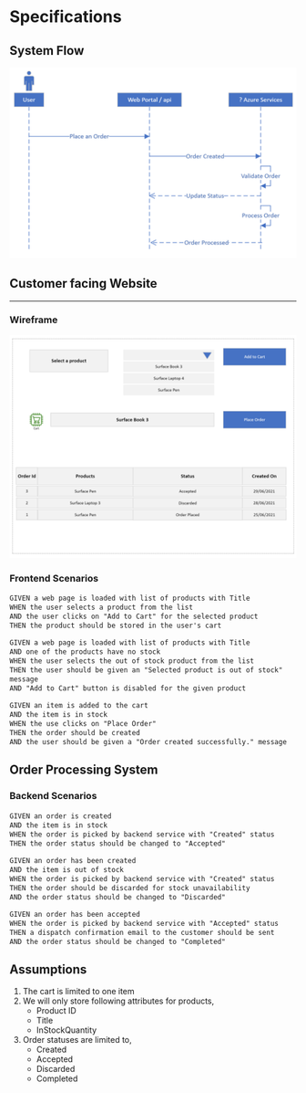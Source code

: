 # Specifications

## **System Flow**

![Sequence Diagram](system-sequence-diagram.png)

## **Customer facing Website**

---

### **Wireframe**

![Wireframe](website-wireframe.png)

### **Frontend Scenarios**

```gherkin
GIVEN a web page is loaded with list of products with Title
WHEN the user selects a product from the list
AND the user clicks on "Add to Cart" for the selected product
THEN the product should be stored in the user's cart
```

```gherkin
GIVEN a web page is loaded with list of products with Title
AND one of the products have no stock
WHEN the user selects the out of stock product from the list
THEN the user should be given an "Selected product is out of stock" message
AND "Add to Cart" button is disabled for the given product
```

```gherkin
GIVEN an item is added to the cart
AND the item is in stock
WHEN the use clicks on "Place Order"
THEN the order should be created
AND the user should be given a "Order created successfully." message
```

## **Order Processing System**

### **Backend Scenarios**

```gherkin
GIVEN an order is created
AND the item is in stock
WHEN the order is picked by backend service with "Created" status
THEN the order status should be changed to "Accepted"
```

```gherkin
GIVEN an order has been created
AND the item is out of stock
WHEN the order is picked by backend service with "Created" status
THEN the order should be discarded for stock unavailability
AND the order status should be changed to "Discarded"
```

```gherkin
GIVEN an order has been accepted
WHEN the order is picked by backend service with "Accepted" status
THEN a dispatch confirmation email to the customer should be sent
AND the order status should be changed to "Completed"
```

## **Assumptions**

1. The cart is limited to one item
2. We will only store following attributes for products,
   - Product ID
   - Title
   - InStockQuantity
3. Order statuses are limited to,
   - Created
   - Accepted
   - Discarded
   - Completed
